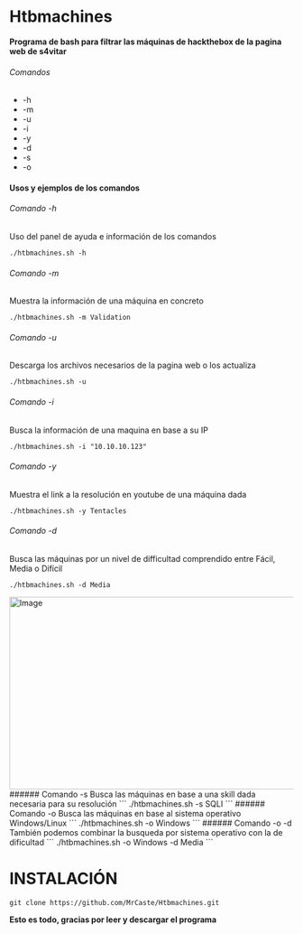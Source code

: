 # Htbmachines

**Programa de bash para filtrar las máquinas de hackthebox de la pagina web de s4vitar**
###### Comandos

- -h
- -m
- -u
- -i
- -y
- -d
- -s
- -o

#### Usos y ejemplos de los comandos
###### Comando -h
Uso del panel de ayuda e información de los comandos
```
./htbmachines.sh -h
```
###### Comando -m
Muestra la información de una máquina en concreto
```
./htbmachines.sh -m Validation

```
###### Comando -u
Descarga los archivos necesarios de la pagina web o los actualiza
```
./htbmachines.sh -u
```
###### Comando -i
Busca la información de una maquina en base a su IP
```
./htbmachines.sh -i "10.10.10.123"
```
###### Comando -y
Muestra el link a la resolución en youtube de una máquina dada
```
./htbmachines.sh -y Tentacles
```
###### Comando -d
Busca las máquinas por un nivel de difficultad comprendido entre Fácil, Media o Difícil
```
./htbmachines.sh -d Media
```
<img width="807" height="341" alt="Image" src="https://github.com/user-attachments/assets/699b7f85-ef8a-426a-9a56-7df04a5ff826" />
###### Comando -s
Busca las máquinas en base a una skill dada necesaria para su resolución
```
./htbmachines.sh -s SQLI
```
###### Comando  -o
Busca las máquinas en base al sistema operativo Windows/Linux
```
./htbmachines.sh -o Windows
```
###### Comando -o -d
También podemos combinar la busqueda por sistema operativo con la de dificultad
```
./htbmachines.sh -o Windows -d Media
```

# INSTALACIÓN

```
git clone https://github.com/MrCaste/Htbmachines.git
```
**Esto es todo, gracias por leer y descargar el programa**
